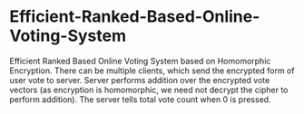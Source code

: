 # Efficient-Ranked-Based-Online-Voting-System
Efficient Ranked Based Online Voting System based on Homomorphic Encryption.
There can be multiple clients, which send the encrypted form of user vote to server. Server performs addition over the encrypted vote vectors (as encryption is homomorphic, we need not decrypt the cipher to perform addition). The server tells total vote count when 0 is pressed.
